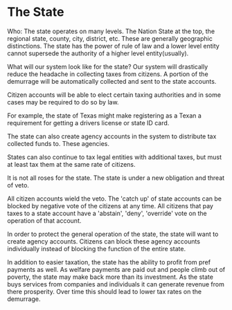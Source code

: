 # The State



Who: The state operates on many levels. The Nation State at the top, the regional state, county, city, district, etc. These are generally geographic distinctions. The state has the power of rule of law and a lower level entity cannot supersede the authority of a higher level entity(usually).



What will our system look like for the state? Our system will drastically reduce the headache in collecting taxes from citizens. A portion of the demurrage will be automatically collected and sent to the state accounts.



Citizen accounts will be able to elect certain taxing authorities and in some cases may be required to do so by law.



For example, the state of Texas might make registering as a Texan a requirement for getting a drivers license or state ID card.



The state can also create agency accounts in the system to distribute tax collected funds to. These agencies.



States can also continue to tax legal entities with additional taxes, but must at least tax them at the same rate of citizens.



It is not all roses for the state. The state is under a new obligation and threat of veto.



All citizen accounts wield the veto. The 'catch up' of state accounts can be blocked by negative vote of the citizens at any time. All citizens that pay taxes to a state account have a 'abstain', 'deny', 'override' vote on the operation of that account.



In order to protect the general operation of the state, the state will want to create agency accounts. Citizens can block these agency accounts individually instead of blocking the function of the entire state.



In addition to easier taxation, the state has the ability to profit from pref payments as well. As welfare payments are paid out and people climb out of poverty, the state may make back more than its investment. As the state buys services from companies and individuals it can generate revenue from there prosperity. Over time this should lead to lower tax rates on the demurrage.






